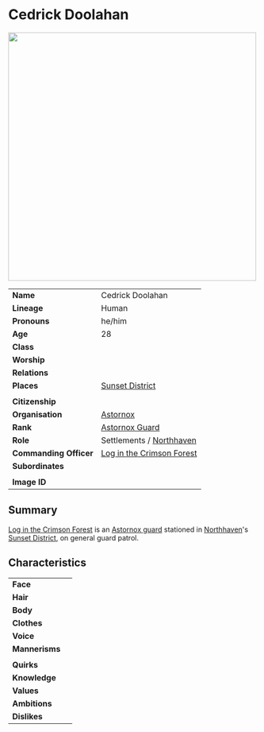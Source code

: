 # Cedrick Doolahan

<img src="https://raw.githubusercontent.com/jesskelsall/astarus-images/main/people/portraits/imageid.png" height="500" />

|||
| --- | --- |
| **Name** | Cedrick Doolahan | character.3
| **Lineage** | Human |
| **Pronouns** | he/him |
| **Age** | 28 |
| **Class** | |
| **Worship** | |
| **Relations** | |
| **Places** | [Sunset District](../places/districts/sunset-district.md) |
|||
| **Citizenship** | |
| **Organisation** | [Astornox](../organisations/astornox/astornox.md) |
| **Rank** | [Astornox Guard](../organisations/astornox/ranks/astornox-guard.md) |
| **Role** | Settlements / [Northhaven](../places/cities/northhaven.md) |
| **Commanding Officer** | [Log in the Crimson Forest](log-in-the-crimson-forest.md) |
| **Subordinates** | |
|||
| **Image ID** | |

## Summary

[Log in the Crimson Forest](log-in-the-crimson-forest.md) is an [Astornox guard](../organisations/astornox/ranks/astornox-guard.md) stationed in [Northhaven](../places/cities/northhaven.md)'s [Sunset District](../places/districts/sunset-district.md), on general guard patrol.

## Characteristics

| | |
| --- | --- |
| **Face** | | characteristics.2
| **Hair** | |
| **Body** | |
| **Clothes** | |
| **Voice** | |
| **Mannerisms** | |
| | |
| **Quirks** | |
| **Knowledge** | |
| **Values** | |
| **Ambitions** | |
| **Dislikes** | |
